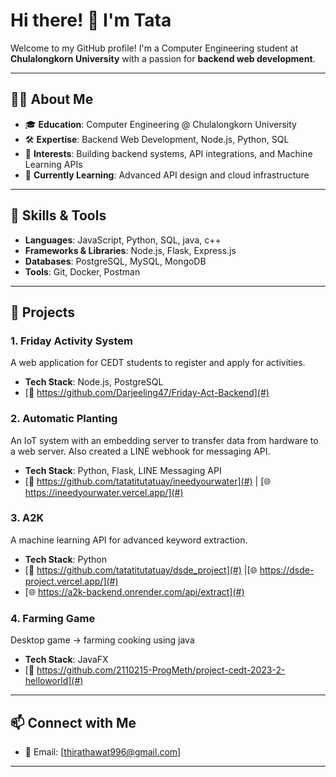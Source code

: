 # Hi there! 👋 I'm Tata

Welcome to my GitHub profile! I'm a Computer Engineering student at **Chulalongkorn University** with a passion for **backend web development**.

---

## 👨‍💻 About Me

- 🎓 **Education**: Computer Engineering @ Chulalongkorn University
- 🛠️ **Expertise**: Backend Web Development, Node.js, Python, SQL
- 🌟 **Interests**: Building backend systems, API integrations, and Machine Learning APIs
- 🌱 **Currently Learning**: Advanced API design and cloud infrastructure

---

## 🚀 Skills & Tools

- **Languages**: JavaScript, Python, SQL, java, c++
- **Frameworks & Libraries**: Node.js, Flask, Express.js
- **Databases**: PostgreSQL, MySQL, MongoDB
- **Tools**: Git, Docker, Postman

---

## 🌟 Projects

### 1. **Friday Activity System**
A web application for CEDT students to register and apply for activities.
- **Tech Stack**: Node.js, PostgreSQL
- [🔗 https://github.com/Darjeeling47/Friday-Act-Backend](#)

### 2. **Automatic Planting**
An IoT system with an embedding server to transfer data from hardware to a web server. Also created a LINE webhook for messaging API.
- **Tech Stack**: Python, Flask, LINE Messaging API
- [🔗 https://github.com/tatatitutatuay/ineedyourwater](#) | [🌐 https://ineedyourwater.vercel.app/](#)

### 3. **A2K**
A machine learning API for advanced keyword extraction.
- **Tech Stack**: Python
- [🔗 https://github.com/tatatitutatuay/dsde_project](#) |[🌐 https://dsde-project.vercel.app/](#)
- [🌐 https://a2k-backend.onrender.com/api/extract](#)


### 4. **Farming Game**
Desktop game -> farming cooking using java
- **Tech Stack**: JavaFX
- [🔗 https://github.com/2110215-ProgMeth/project-cedt-2023-2-helloworld](#)

---

## 📫 Connect with Me

- 📧 Email: [thirathawat996@gmail.com]

---
